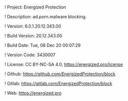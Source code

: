 ! Project: Energized Protection

! Description: ad.porn.malware blocking.

! Version: 6.0.1.20.12.343.00

! Build Version: 20.12.343.00

! Build Date: Tue, 08 Dec 20 00:07:29

! Version Code: 3430007

! License: CC BY-NC-SA 4.0, https://energized.pro/license

! Github: https://github.com/EnergizedProtection/block

! Gitlab: https://gitlab.com/EnergizedProtection/block


! Web: https://energized.pro
